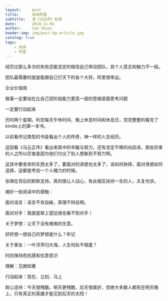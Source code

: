 ```yaml
---
layout:     post
title:      阅读阿里
subtitle:   读《马云传》有感
date:       2018-11-01
author:     Cao Shuai
header-img: img/post-bg-article.jpg
catalog: true
tags:
    - 阅读
    - 阿里
---
```


经历过那么多次的失败还能坚定的相信自己带动团队，其个人意志和魅力不一般。

团队最需要的就是能跟自己打天下的各个大将，阿里很幸运。

企业价值观

做事一定要站在比自己现阶段能力更高一层的思维层面思考问题

一定要行动起来

历时两个星期，利空每天午休时间、晚上休息时间和休息日，完完整整的看完了kindle上的第一本书。

以前看传记类型的书是看出个人的传奇，神一样的人生经历。

这回看《马云正传》看出来其中的辛酸与努力，还有坚定不移的向前进，那些厉害的人之所以厉害是因为他们付出了别人想象到不努力啊。

这其中要舍弃的东西太多了，要面对的诱惑也太多了，该如何抉择，面对诱惑如何选择，这都是考验一个人魄力的时候。

张瑛在背后的默默支持，真的很让人动心，有此相互扶持一生的人，夫复何求。

摘抄一些阅读中的感触：

面对谣言：谣言不攻自破，真理不辩自明。

面对对手：我就是架上望远镜也看不到对手！

关于梦想：让天下没有难做的生意。

好好想一想自己的梦想是什么？牢记

关于挚友：一叶浮萍归大海，人生何处不相逢？

时刻保持危机感和忧患意识

理解：见微知著

行动起来：现在、立刻、马上

耐心坚持：今天很残酷，明天更残酷，后天很美好，但绝大多数人都死在明天晚上，只有真正的英雄才能见到后天的太阳！
